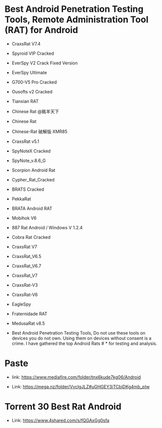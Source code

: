 # Best Android Penetration Testing Tools, Remote Administration Tool (RAT) for Android


* CraxsRat V7.4
* Spyroid VIP Cracked
* EverSpy V2 Crack Fixed Version
* EverSpy Ultimate
* G700-V5 Pro Cracked
* Ousofts v2 Cracked
* Tianxian RAT
* Chinese Rat @銘羊天下
* Chinese Rat
* Chinese-Rat 破解版 XMR85
* CraxsRat v5.1
* SpyNoteX Cracked
* SpyNote_v.8.6_G
* Scorpion Android Rat
* Cypher_Rat_Cracked
* BRATS Cracked
* PekkaRat
* BRATA Android RAT
* Mobihok V6
* 887 Rat Android / Windows V 1.2.4
* Cobra Rat Cracked
* CraxsRat V7
* CraxsRat_V6.5
* CraxsRat_V6.7
* CraxsRat_V7
* CraxsRat-V3
* CraxsRat-V6
* EagleSpy
* Fraternidade RAT
* MedusaRat v8.5



* Best Android Penetration Testing Tools, Do not use these tools on devices you do not own. Using them on devices without consent is a crime. I have gathered the top Android Rats # * for testing and analysis.



# Paste



* link: https://www.mediafire.com/folder/tnx6kude7kg06/Android


* Link: https://mega.nz/folder/VvclgJLZ#uGHGEY3iTCbiDKg4mb_pIw



# Torrent 30 Best Rat Android
* Link: https://www.4shared.com/s/fQGAxGg0sfa
  

